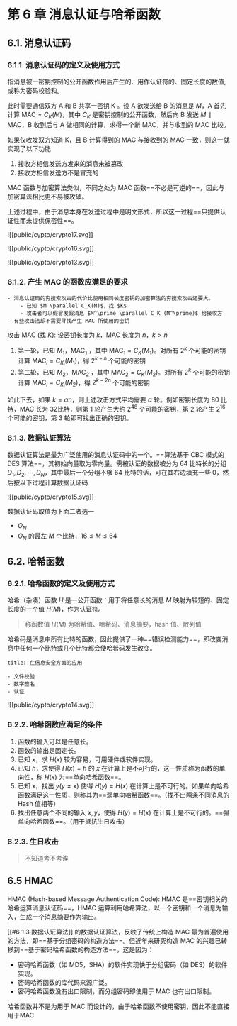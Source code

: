 # 第 6 章 消息认证与哈希函数

## 6.1. 消息认证码

### 6.1.1. 消息认证码的定义及使用方式

指消息被一密钥控制的公开函数作用后产生的、用作认证符的、固定长度的数值, 或称为密码校验和。

此时需要通信双方 A 和 B 共享一密钥 K 。设 A 欲发送给 B 的消息是 $M$，A 首先计算 $\text{MAC}=C_K(M)$，其中 $C_K$ 是密钥控制的公开函数，然后向 B 发送 $M \parallel \text{MAC}$，B 收到后与 A 做相同的计算，求得一个新 MAC，并与收到的 MAC 比较。

如果仅收发双方知道 K，且 B 计算得到的 MAC 与接收到的 MAC 一致，则这一就实现了以下功能

1. 接收方相信发送方发来的消息未被篡改
2. 接收方相信发送方不是冒充的

MAC 函数与加密算法类似，不同之处为 MAC 函数==不必是可逆的==，因此与加密算法相比更不易被攻破。

上述过程中，由于消息本身在发送过程中是明文形式，所以这一过程==只提供认证性而未提供保密性==。

![[public/cypto/crypto17.svg]]

![[public/cypto/crypto16.svg]]

![[public/cypto/crypto13.svg]]

### 6.1.2. 产生 MAC 的函数应满足的要求

```ad-hint
- 消息认证码的穷搜索攻击的代价比使用相同长度密钥的加密算法的穷搜索攻击还要大。
    - 已知 $M \parallel C_K(M)$，找 $K$
    - 攻击者可以假冒发假消息 $M^\prime \parallel C_K (M^\prime)$ 给接收方
- 有些攻击法却不需要寻找产生 MAC 所使用的密钥
```

攻击 MAC (找 $K$): 设密钥长度为 $k$，MAC 长度为 $n$，$k>n$

1. 第一轮，已知 $M_1$，$\text{MAC}_1$ ，其中 $\text{MAC}_1 = C_K(M_1)$。对所有 $2^k$ 个可能的密钥计算 $\text{MAC}_i = C_{K_i}(M_1)$，得 $2^{k-n}$ 个可能的密钥
2. 第二轮，已知 $M_2$，$\text{MAC}_2$ ，其中 $\text{MAC}_2 = C_K(M_2)$。对所有 $2^k$ 个可能的密钥计算 $\text{MAC}_i = C_{K_i}(M_2)$，得 $2^{k-2n}$ 个可能的密钥

如此下去，如果 $k = \alpha n$，则上述攻击方式平均需要 $\alpha$ 轮。例如密钥长度为 80 比特，MAC 长为 32比特，则第 1 轮产生大约 $2^{48}$ 个可能的密钥，第 2 轮产生 $2^{16}$ 个可能的密钥，第 3 轮即可找出正确的密钥。

### 6.1.3. 数据认证算法

数据认证算法是最为广泛使用的消息认证码中的一个。==算法基于 CBC 模式的 DES 算法==，其初始向量取为零向量。需被认证的数据被分为 64 比特长的分组 $D_1, D_2, \cdots, D_N$，其中最后一个分组不够 64 比特的话，可在其右边填充一些 0，然后按以下过程计算数据认证码

![[public/cypto/crypto15.svg]]

数据认证码取值为下面二者选一

- $O_N$
- $O_N$ 的最左 $M$ 个比特，$16 \leqslant M \leqslant 64$

## 6.2. 哈希函数

### 6.2.1. 哈希函数的定义及使用方式

哈希（杂凑）函数 $H$ 是一公开函数：用于将任意长的消息 $M$ 映射为较短的、固定长度的一个值 $H(M)$，作为认证符。

> 称函数值 $H(M)$ 为哈希值、哈希码、消息摘要，hash 值、散列值

哈希码是消息中所有比特的函数，因此提供了一种==错误检测能力==，即改变消息中任何一个比特或几个比特都会使哈希码发生改变。

```ad-note
title: 在信息安全方面的应用

- 文件校验
- 数字签名
- 认证
```

![[public/cypto/crypto14.svg]]

### 6.2.2. 哈希函数应满足的条件

1. 函数的输入可以是任意长。
2. 函数的输出是固定长。
3. 已知 $x$，求 $H(x)$ 较为容易，可用硬件或软件实现。
4. 已知 $h$，求使得 $H(x)=h$ 的 $x$ 在计算上是不可行的，这一性质称为函数的单向性，称 $H(x)$ 为==单向哈希函数==。
5. 已知 $x$，找出 $y(y \ne x)$ 使得 $H(y)=H(x)$ 在计算上是不可行的。如果单向哈希函数满足这一性质，则称其为==弱单向哈希函数==。（找不出两条不同消息的 Hash 值相等）
6. 找出任意两个不同的输入 $x,y$，使得 $H(y)=H(x)$ 在计算上是不可行的。==强单向哈希函数==。（用于抵抗生日攻击）

### 6.2.3. 生日攻击

> 不知道考不考诶

## 6.5 HMAC

HMAC (Hash-based Message Authentication Code): HMAC 是==密钥相关的哈希运算消息认证码==，HMAC 运算利用哈希算法，以一个密钥和一个消息为输入，生成一个消息摘要作为输出。

[[#6 1 3 数据认证算法]] 的数据认证算法，反映了传统上构造 MAC 最为普遍使用的方法，即==基于分组密码的构造方法==。但近年来研究构造 MAC 的兴趣已转移到==基于密码哈希函数的构造方法==，这是因为：

- 密码哈希函数（如 MD5，SHA）的软件实现快于分组密码（如 DES）的软件实现。
- 密码哈希函数的库代码来源广泛。
- 密码哈希函数没有出口限制，而分组密码即使用于 MAC 也有出口限制。

哈希函数并不是为用于 MAC 而设计的，由于哈希函数不使用密钥，因此不能直接用于MAC


